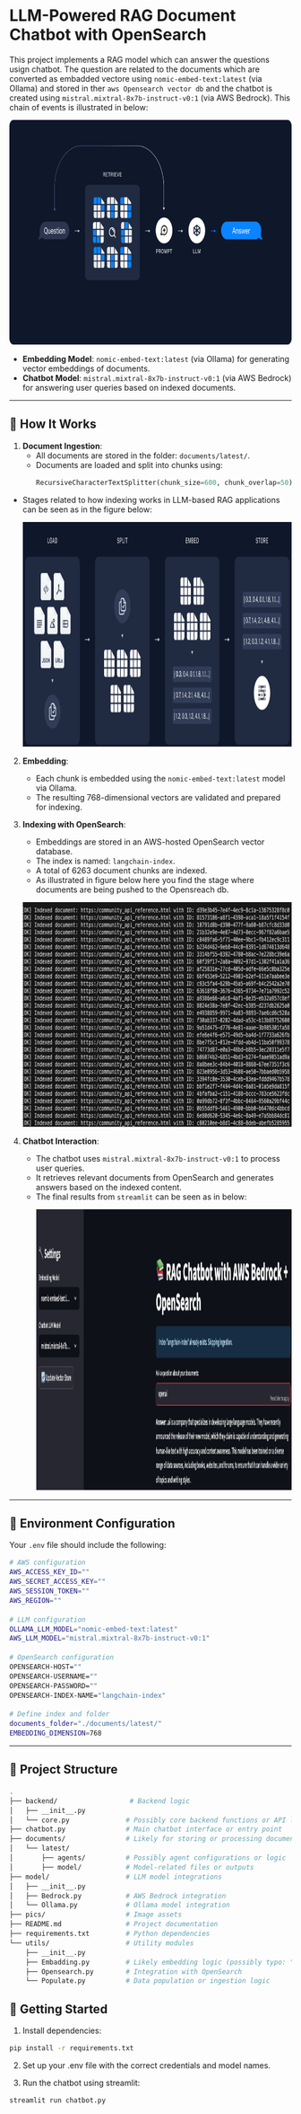 
# LLM-Powered RAG Document Chatbot with OpenSearch

This project implements a RAG model which can answer the questions usign chatbot. The question are related to the documents which are converted as embadded vectore using `nomic-embed-text:latest` (via Ollama) and stored in ther `aws Opensearch vector db` and the chatbot is created using `mistral.mixtral-8x7b-instruct-v0:1` (via AWS Bedrock). This chain of events is illustrated in below:
    <p align="center">
      <img src="./pics/00.png" alt="Fig. 01 - RAG Chatbot" width="600" height="400"/>
    </p>

- **Embedding Model**: `nomic-embed-text:latest` (via Ollama) for generating vector embeddings of documents.
- **Chatbot Model**: `mistral.mixtral-8x7b-instruct-v0:1` (via AWS Bedrock) for answering user queries based on indexed documents.

---

## 🧠 How It Works

1. **Document Ingestion**:
   - All documents are stored in the folder: `documents/latest/`.
   - Documents are loaded and split into chunks using:
     ```python
     RecursiveCharacterTextSplitter(chunk_size=600, chunk_overlap=50)
     ```
  - Stages related to how indexing works in LLM-based RAG applications can be seen as in the figure below:
    <p align="center">
      <img src="./pics/01.png" alt="Fig. 01 - Indexing in RAG" width="600" height="400"/>
    </p>

2. **Embedding**:
   - Each chunk is embedded using the `nomic-embed-text:latest` model via Ollama.
   - The resulting 768-dimensional vectors are validated and prepared for indexing.

3. **Indexing with OpenSearch**:
   - Embeddings are stored in an AWS-hosted OpenSearch vector database.
   - The index is named: `langchain-index`.
   - A total of 6263 document chunks are indexed.
   - As illustrated in figure below here you find the stage where documents are being pushed to the Opensreach db.
    <p align="center">
      <img src="./pics/02.png" alt="Fig. 02 - Embadded doc uploading to Opeansearch" width="600" height="400"/>
    </p>

4. **Chatbot Interaction**:
   - The chatbot uses `mistral.mixtral-8x7b-instruct-v0:1` to process user queries.
   - It retrieves relevant documents from OpenSearch and generates answers based on the indexed content.
   - The final results from `streamlit` can be seen as in below:
       <p align="center">
      <img src="./pics/05.png" alt="Fig. 04 - Fronend of chatbot using Streamlit" width="700" height="500"/>
    </p>

---

## 🔧 Environment Configuration
Your `.env` file should include the following:

```bash
# AWS configuration
AWS_ACCESS_KEY_ID=""
AWS_SECRET_ACCESS_KEY=""
AWS_SESSION_TOKEN=""
AWS_REGION=""

# LLM configuration
OLLAMA_LLM_MODEL="nomic-embed-text:latest"
AWS_LLM_MODEL="mistral.mixtral-8x7b-instruct-v0:1"

# OpenSearch configuration
OPENSEARCH-HOST=""
OPENSEARCH-USERNAME=""
OPENSEARCH-PASSWORD=""
OPENSEARCH-INDEX-NAME="langchain-index"

# Define index and folder
documents_folder="./documents/latest/"
EMBEDDING_DIMENSION=768
```
---
## 📁 Project Structure

```bash
.
├── backend/                  # Backend logic
│   ├── __init__.py
│   └── core.py              # Possibly core backend functions or API logic
├── chatbot.py               # Main chatbot interface or entry point
├── documents/               # Likely for storing or processing documents
│   └── latest/
│       ├── agents/          # Possibly agent configurations or logic
│       ├── model/           # Model-related files or outputs
├── model/                   # LLM model integrations
│   ├── __init__.py
│   ├── Bedrock.py           # AWS Bedrock integration
│   └── Ollama.py            # Ollama model integration
├── pics/                    # Image assets
├── README.md                # Project documentation
├── requirements.txt         # Python dependencies
└── utils/                   # Utility modules
    ├── __init__.py
    ├── Embadding.py         # Likely embedding logic (possibly typo: "Embedding")
    ├── Opensearch.py        # Integration with OpenSearch
    └── Populate.py          # Data population or ingestion logic
```

## 🚀 Getting Started
1. Install dependencies:

```bash
pip install -r requirements.txt

```

2. Set up your .env file with the correct credentials and model names.

3. Run the chatbot using streamlit:
```bash 
streamlit run chatbot.py 
```